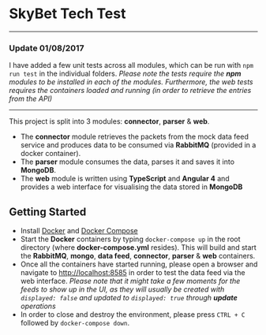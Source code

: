 # SkyBet Tech Test

---

### Update 01/08/2017
I have added a few unit tests across all modules, which can be run with `npm run test` in the individual folders. *Please note the tests require the **npm** modules to be installed in each of the modules. Furthermore, the web tests requires the containers loaded and running (in order to retrieve the entries from the API)*

---

This project is split into 3 modules: **connector**, **parser** & **web**.

* The **connector** module retrieves the packets from the mock data feed service and produces data to be consumed via **RabbitMQ** (provided in a docker container).
* The **parser** module consumes the data, parses it and saves it into **MongoDB**.
* The **web** module is written using **TypeScript** and **Angular 4** and provides a web interface for visualising the data stored in **MongoDB**

## Getting Started

* Install [Docker](https://docs.docker.com/engine/installation/) and [Docker Compose](https://docs.docker.com/compose/install/)
* Start the **Docker** containers by typing `docker-compose up` in the root directory (where **docker-compose.yml** resides). This will build and start the **RabbitMQ**, **mongo**, **data feed**, **connector**, **parser** & **web** containers.
* Once all the containers have started running, please open a browser and navigate to <http://localhost:8585> in order to test the data feed via the web interface.
*Please note that it might take a few moments for the feeds to show up in the UI, as they will usually be created with `displayed: false` and updated to `displayed: true` through **update** operations*
* In order to close and destroy the environment, please press `CTRL + C` followed by `docker-compose down`.

